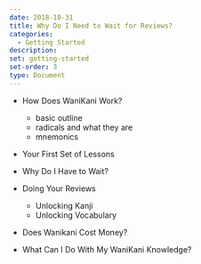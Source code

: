 ```yaml
---
date: 2018-10-31
title: Why Do I Need to Wait for Reviews?
categories:
  - Getting Started
description:
set: getting-started
set-order: 3
type: Document
---
```


* How Does WaniKani Work?
  - basic outline
  - radicals and what they are
  - mnemonics
* Your First Set of Lessons
* Why Do I Have to Wait?
* Doing Your Reviews
  - Unlocking Kanji
  - Unlocking Vocabulary
* Does Wanikani Cost Money?

* What Can I Do With My WaniKani Knowledge?
